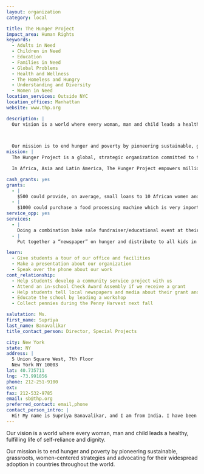 ```yaml
---
layout: organization
category: local

title: The Hunger Project
impact_area: Human Rights
keywords: 
  - Adults in Need
  - Children in Need
  - Education
  - Families in Need
  - Global Problems
  - Health and Wellness
  - The Homeless and Hungry
  - Understanding and Diversity
  - Women in Need
location_services: Outside NYC
location_offices: Manhattan
website: www.thp.org

description: |
  Our vision is a world where every woman, man and child leads a healthy, fulfilling life of self-reliance and dignity.

  

  Our mission is to end hunger and poverty by pioneering sustainable, grassroots, women-centered strategies and advocating for their widespread adoption in countries throughout the world.
mission: |
  The Hunger Project is a global, strategic organization committed to the sustainable end of world hunger.

  In Africa, Asia and Latin America, The Hunger Project empowers millions of women and men to end their own hunger. The Hunger Project has pioneered low-cost, bottom-up, gender-focused strategies in each region where hunger persists. These strategies mobilize clusters of rural villages to create and run their own programs that achieve lasting progress in health, education, nutrition and family income

cash_grants: yes
grants: 
  - |
    $500 could provide, on average, small loans to 10 African women and men. With these loans, women and men can improve their farms and grow more food for their families and communities. In addition, women and men often use their loans to start small businesses, such as pig-farming or tailoring, in their villages. Through their small businesses they earn more money which they can use to buy their families food and medicine and to send their children to school.
  - |
    $1000 could purchase a food processing machine which is very important for a community that is trying to end hunger. With a food processing machine, farmers can take the food from their fields and have it last longer and become more useful by processing it (for example, taking wheat and making it into flour).  With a processing machine, food that would normally go bad quickly can be preserved to last for many weeks or months.  That way, communities will have food available when their farms are not very productive. One food processing machine could help an entire community (as many as 10,000 people) avoid hunger.
service_opp: yes
services: 
  - |
    Doing a combination bake sale fundraiser/educational event at their school (for example, each item that is sold could have a label attached to it with some important statistics and facts about world hunger.) This would be beneficial in many ways, in that it will help The Hunger Project through the additional funds it raises and it will help educate the students who purchase the items because they will be learning about hunger as they fulfill their own hunger.
  - |
    Put together a “newspaper” on hunger and distribute to all kids in the school and parents. This would be empowering for the authors of the newspaper as they share the knowledge they have learned and would educate others.  It would also be helpful for The Hunger Project as it would help spread the news of our work and help broaden our name recognition.

learn: 
  - Give students a tour of our office and facilities
  - Make a presentation about our organization
  - Speak over the phone about our work
cont_relationship: 
  - Help students develop a community service project with us
  - Attend an in-school Check Award Assembly if we receive a grant
  - Help students tell local newspapers and media about their grant and/or project with us
  - Educate the school by leading a workshop
  - Collect pennies during the Penny Harvest next fall

salutation: Ms.
first_name: Supriya
last_name: Banavalikar
title_contact_person: Director, Special Projects

city: New York
state: NY
address: |
  5 Union Square West, 7th Floor  
  New York NY 10003
lat: 40.735711
lng: -73.991856
phone: 212-251-9100
ext: 
fax: 212-532-9785
email: sb@thp.org
preferred_contact: email,phone
contact_person_intro: |
  Hi! My name is Supriya Banavalikar, and I am from India. I have been working with The Hunger Project for the last 20 years.  I have played many roles here, but my most favorite one is to bring the stories and experiences of our village partners to people in countries where we raise money.  I travel to countries where The Hunger Project works and tell the villagers about their friends around the world.  Our work is about giving everyone a chance to build a better life for themselves and their children.
---
```

Our vision is a world where every woman, man and child leads a healthy, fulfilling life of self-reliance and dignity.



Our mission is to end hunger and poverty by pioneering sustainable, grassroots, women-centered strategies and advocating for their widespread adoption in countries throughout the world.